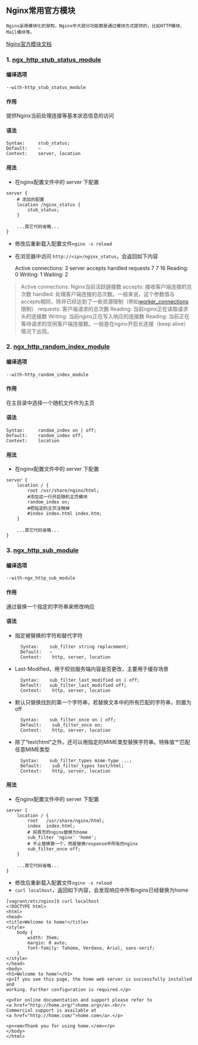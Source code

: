 Nginx常用官方模块
---

    Nginx采用模块化的架构，Nginx中大部分功能都是通过模块方式提供的，比如HTTP模块、Mail模块等。

[Nginx官方模块文档](http://nginx.org/en/docs/)

### 1. [ngx_http_stub_status_module](http://nginx.org/en/docs/http/ngx_http_stub_status_module.html)

#### **编译选项**

    --with-http_stub_status_module

#### **作用**

提供Nginx当前处理连接等基本状态信息的访问

#### **语法**

    Syntax:		stub_status;
    Default:	—
    Context:	server, location

#### **用法**

* 在nginx配置文件中的 server 下配置
```nginxconf
server {
    # 添加的配置
    location /nginx_status {
        stub_status;
    }
    
    ...其它代码省略...
}
```
* 修改后重新载入配置文件`nginx -s reload`
* 在浏览器中访问 `http://<ip>/nginx_status`，会返回如下内容


    Active connections: 3 
    server accepts handled requests
     7 7 16 
    Reading: 0 Writing: 1 Waiting: 2 

> Active connections: Nginx当前活跃链接数
> accepts: 接收客户端连接的总次数
> handled: 处理客户端连接的总次数。一般来说，这个参数值与accepts相同，除非已经达到了一些资源限制（例如[worker_connections](http://nginx.org/en/docs/ngx_core_module.html#worker_connections)限制）
> requests: 客户端请求的总次数
> Reading: 当前nginx正在读取请求头的连接数
> Writing: 当前nginx正在写入响应的连接数
> Reading: 当前正在等待请求的空闲客户端连接数。一般是在nginx开启长连接（keep alive）情况下出现。

### 2. [ngx_http_random_index_module](http://nginx.org/en/docs/http/ngx_http_random_index_module.html)

#### **编译选项**

    --with-http_random_index_module

#### **作用**

在主目录中选择一个随机文件作为主页

#### **语法**

    Syntax:		random_index on | off;
    Default:	random_index off;
    Context:	location

#### **用法**

* 在nginx配置文件中的 server 下配置
```nginxconf
server {
    location / {
        root /usr/share/nginx/html;
        #添加这一行开启随机主页模块
        random_index on;
        #把指定的主页注释掉
        #index index.html index.htm;
    }
    
    ...其它代码省略...
}
```

### 3. [ngx_http_sub_module](http://nginx.org/en/docs/http/ngx_http_sub_module.html)

#### **编译选项**

    --with-ngx_http_sub_module

#### **作用**

通过替换一个指定的字符串来修改响应

#### **语法**

* 指定被替换的字符和替代字符

		Syntax:    sub_filter string replacement;
		Default:   —
		Context:	http, server, location


* Last-Modified，用于校验服务端内容是否更改，主要用于缓存场景

		Syntax:	   sub_filter_last_modified on | off;
		Default:   sub_filter_last_modified off;
		Context:	http, server, location

* 默认只替换找到的第一个字符串，若替换文本中的所有匹配的字符串，则置为off

		Syntax:	   sub_filter_once on | off;
		Default:	sub_filter_once on;
		Context:	http, server, location

* 除了“text/html”之外，还可以用指定的MIME类型替换字符串。特殊值‘*’匹配任意MIME类型

		Syntax:	   sub_filter_types mime-type ...;
		Default:	sub_filter_types text/html;
		Context:	http, server, location

#### **用法**

* 在nginx配置文件中的 server 下配置
```
server {
    location / {
        root   /usr/share/nginx/html;
        index  index.html;
        # 将首页的nginx替换为home
        sub_filter 'nginx' 'home';
        # 不止替换第一个，而是替换response中所有的nginx
        sub_filter_once off;
    }
    
    ...其它代码省略...
}
```
* 修改后重新载入配置文件`nginx -s reload`
* `curl localhost`，返回如下内容，会发现响应中所有nginx已经替换为home
```shell
[vagrant/etc/nginx]$ curl localhost
<!DOCTYPE html>
<html>
<head>
<title>Welcome to home!</title>
<style>
    body {
        width: 35em;
        margin: 0 auto;
        font-family: Tahoma, Verdana, Arial, sans-serif;
    }
</style>
</head>
<body>
<h1>Welcome to home!</h1>
<p>If you see this page, the home web server is successfully installed and
working. Further configuration is required.</p>

<p>For online documentation and support please refer to
<a href="http://home.org/">home.org</a>.<br/>
Commercial support is available at
<a href="http://home.com/">home.com</a>.</p>

<p><em>Thank you for using home.</em></p>
</body>
</html>
```